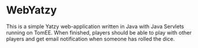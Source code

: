 # WebYatzy
This is a simple Yatzy web-application written in Java with Java Servlets running on TomEE. When finished, players should be able to play with other players and get email notification when someone has rolled the dice.
